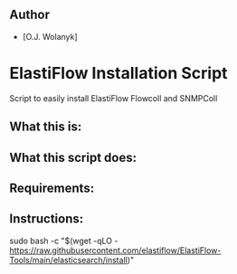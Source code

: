 ## Author
- [O.J. Wolanyk]

# ElastiFlow Installation Script
Script to easily install ElastiFlow Flowcoll and SNMPColl

What this is:
----------------

What this script does:
----------------


Requirements:
----------------

Instructions:
----------------
sudo bash -c "$(wget -qLO - https://raw.githubusercontent.com/elastiflow/ElastiFlow-Tools/main/elasticsearch/install)"
